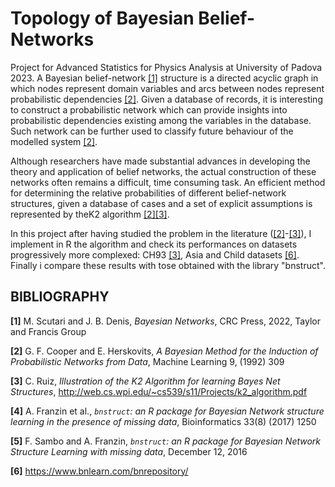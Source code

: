 # Topology of Bayesian Belief-Networks
Project for Advanced Statistics for Physics Analysis at University of Padova 2023.
A Bayesian belief-network [[1]](#ref1) structure is a directed acyclic graph in which nodes represent domain variables
and arcs between nodes represent probabilistic dependencies [[2]](#ref2).
Given a database of records, it is interesting to construct a probabilistic network which can provide insights
into probabilistic dependencies existing among the variables in the database. Such network can be further used
to classify future behaviour of the modelled system [[2]](#ref2).

Although researchers have made substantial advances in developing the theory and application of belief networks,
the actual construction of these networks often remains a difficult, time consuming task. An efficient method for
determining the relative probabilities of different belief-network structures, given a database of cases and a set
of explicit assumptions is represented by theK2 algorithm [[2]](#ref2)[[3]](#ref3).

In this project after having studied the problem in the literature ([[2]](#ref2)-[[3]](#ref3)), I implement in R the algorithm and
check its performances on datasets progressively more complexed: CH93 [[3]](#ref3), Asia and Child datasets [[6]](#ref6).
Finally i compare these results with tose obtained with the library "bnstruct". 





## **BIBLIOGRAPHY**

<a id='ref1'></a>
**[1]** M. Scutari and J. B. Denis, *Bayesian Networks*, CRC Press, 2022, Taylor and Francis Group

<a id='ref2'></a>
**[2]** G. F. Cooper and E. Herskovits, *A Bayesian Method for the Induction of Probabilistic Networks from Data*, Machine Learning 9, (1992) 309

<a id='ref3'></a>
**[3]** C. Ruiz, *Illustration of the K2 Algorithm for learning Bayes Net Structures*, http://web.cs.wpi.edu/~cs539/s11/Projects/k2_algorithm.pdf


<a id='ref4'></a>
**[4]** A. Franzin et al., *$\texttt{bnstruct}$: an R package for Bayesian Network structure learning in the presence of missing data*, Bioinformatics 33(8) (2017) 1250

<a id='ref5'></a>
**[5]** F. Sambo and A. Franzin, *$\texttt{bnstruct}$: an R package for Bayesian Network Structure Learning with missing data*, December 12, 2016

<a id='ref6'></a>
**[6]** https://www.bnlearn.com/bnrepository/
